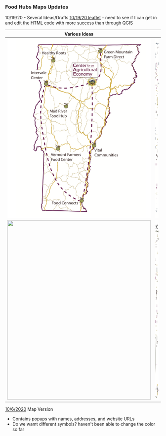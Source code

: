 ### Food Hubs Maps Updates

10/19/20 - Several Ideas/Drafts
[10/19/20 leaflet](qgis2web_2020_10_19-16_28_09_466638/index.html) - need to see if I can get in and edit the HTML code with more success than through QGIS

|                        Various Ideas                 |                                                      |
| ---------------------------------------------------- | -----------------------------------------------------|
| <img src="cae_map_D1.png" width="464" height="580">  | <img src="cae_map_D2.png" width="464" height="580">  |
| <img src="cae_map_D3.png" width="464" height="580">  | <img src="cae_map_D4.png" width="464" height="580">  |






[10/6/2020](qgis2web_2020_10_05-14_53_10_802125/index.html) Map Version
- Contains popups with names, addresses, and website URLs
- Do we wamt different symbols? haven't been able to change the color so far
